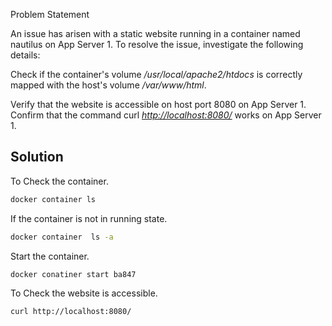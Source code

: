  Problem Statement

 An issue has arisen with a static website running in a container named nautilus on App Server 1. To resolve the issue, investigate the following details:

 Check if the container's volume */usr/local/apache2/htdocs* is correctly mapped with the host's volume */var/www/html*.

 Verify that the website is accessible on host port 8080 on App Server 1. Confirm that the command curl *<http://localhost:8080/>* works on App Server 1.

## Solution

 To Check the container.

```bash
docker container ls
```

 If the container is not in running state.

```bash
docker container  ls -a
```

 Start the container.

```bash
docker conatiner start ba847
```

 To Check the website is accessible.

```bash
curl http://localhost:8080/
```
